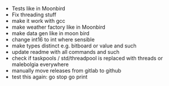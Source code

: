 - Tests like in Moonbird
- Fix threading stuff
- make it work with gcc
- make weather factory like in Moonbird
- make data gen like in moon bird
- change int16 to int where sensible
- make types distinct e.g. bitboard or value and such
- update readme with all commands and such
- check if taskpools / std/threadpool is replaced with threads or malebolgia everywhere
- manually move releases from gitlab to github
- test this again:
    go
    stop
    go
    print